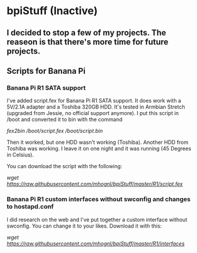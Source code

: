 # bpiStuff (Inactive)
## I decided to stop a few of my projects. The reaseon is that there's more time for future projects.
## Scripts for Banana Pi

### Banana Pi R1 SATA support
I've added script.fex for Banana Pi R1 SATA support. It does work with a 5V/2.1A adapter and a Toshiba 320GB HDD. It's tested in Armbian Stretch (upgraded from Jessie, no official support anymore). I put this script in /boot and converted it to bin with the command
  
  *fex2bin /boot/script.fex /boot/script.bin*
  
Then it worked, but one HDD wasn't working (Toshiba). Another HDD from Toshiba was working. I leave it on one night and it was running (45 Degrees in Celsius).

You can download the script with the following:
  
  *wget https://raw.githubusercontent.com/mhognl/bpiStuff/master/R1/script.fex*
  

### Banana Pi R1 custom interfaces without swconfig and changes to hostapd.conf
I did research on the web and I've put together a custom interface without swconfig. You can change it to your likes.
Download it with this:
  
  *wget https://raw.githubusercontent.com/mhognl/bpiStuff/master/R1/interfaces*
  
